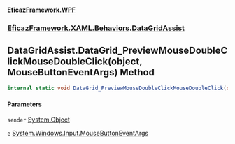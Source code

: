 #### [EficazFramework.WPF](EficazFrameworkWPF.md 'EficazFramework WPF')
### [EficazFramework.XAML.Behaviors](EficazFrameworkWPF.md#EficazFramework.XAML.Behaviors 'EficazFramework.XAML.Behaviors').[DataGridAssist](EficazFramework.XAML.Behaviors/DataGridAssist.md 'EficazFramework.XAML.Behaviors.DataGridAssist')

## DataGridAssist.DataGrid_PreviewMouseDoubleClickMouseDoubleClick(object, MouseButtonEventArgs) Method

```csharp
internal static void DataGrid_PreviewMouseDoubleClickMouseDoubleClick(object sender, System.Windows.Input.MouseButtonEventArgs e);
```
#### Parameters

<a name='EficazFramework.XAML.Behaviors.DataGridAssist.DataGrid_PreviewMouseDoubleClickMouseDoubleClick(object,System.Windows.Input.MouseButtonEventArgs).sender'></a>

`sender` [System.Object](https://docs.microsoft.com/en-us/dotnet/api/System.Object 'System.Object')

<a name='EficazFramework.XAML.Behaviors.DataGridAssist.DataGrid_PreviewMouseDoubleClickMouseDoubleClick(object,System.Windows.Input.MouseButtonEventArgs).e'></a>

`e` [System.Windows.Input.MouseButtonEventArgs](https://docs.microsoft.com/en-us/dotnet/api/System.Windows.Input.MouseButtonEventArgs 'System.Windows.Input.MouseButtonEventArgs')
